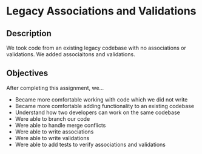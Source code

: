 # Legacy Associations and Validations

## Description

We took code from an existing legacy codebase with no associations or validations. We added associaitons and validations.

## Objectives

After completing this assignment, we...

* Became more comfortable working with code which we did not write
* Became more comfortable adding functionality to an existing codebase
* Understand how two developers can work on the same codebase
* Were able to branch our code
* Were able to handle merge conflicts
* Were able to write associations
* Were able to write validations
* Were able to add tests to verify associations and validations
